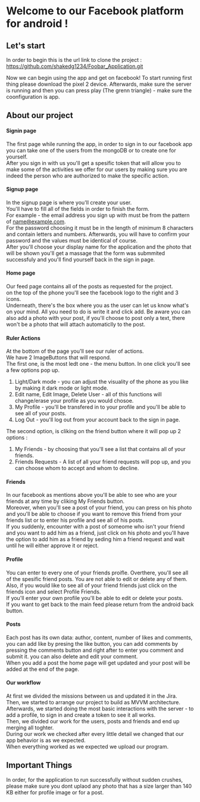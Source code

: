 # Welcome to our Facebook platform for android !

## Let's start
In order to begin this is the url link to clone the project : https://github.com/shakedg1234/Foobar_Application.git

Now we can begin using the app and get on facebook! 
To start running first thing please download the pixel 2 device. Afterwards, make sure the server is running and then you can press play (The grenn triangle) - make sure the coonfiguration is app. <br>

## About our project

#### Signin page
The first page while running the app, in order to sign in to our facebook app you can take one of the users from the mongoDB or to create one for yourself. <br>
After you sign in with us you'll get a spesific token that will allow you to make some of the activities we offer for our users by making sure you are indeed the person who are authorized to make the specific action.

#### Signup page
In the signup page is where you'll create your user. <br>
You'll have to fill all of the fields in order to finish the form. <br>
For example - the email address you sign up with must be from the pattern of name@example.com. <br>
For the password choosing it must be in the length of minimum 8 characters and contain letters and numbers. 
Afterwards, you will have to confirm your password and the values must be identical of course. <br>
After you'll choose your display name for the application and the photo that will be shown you'll get a massage that the form was submmited successfuly and you'll find yourself back in the sign in page.

#### Home page
Our feed page contains all of the posts as requested for the project. <br>
on the top of the phone you'll see the facebook logo to the right and 3 icons. <br>
Underneath, there's the box where you as the user can let us know what's on your mind. All you need to do is write it and click add.
Be aware you can also add a photo with your post, if you'll choose to post only a text, there won't be a photo that will attach automaticlly to the post. <br>

#### Ruler Actions
At the bottom of the page you'll see our ruler of actions. <br>
We have 2 ImageButtons that will respond. <br>
The first one, is the most ledt one - the menu button. In one click you'll see a few options pop up. <br>
1. Light/Dark mode - you can adjust the visuality of the phone as you like by making it dark mode or light mode. <br>
2. Edit name, Edit Image, Delete User - all of this functions will change/erase your profile as you would chosoe. <br>
3. My Profile - you'll be transfered in to your profile and you'll be able to see all of your posts. <br>
4. Log Out - you'll log out from your account back to the sign in page. <br>

The second option, is cliking on the friend button where it will pop up 2 options : <br>
1. My Friends - by choosing that you'll see a list that contains all of your friends. <br>
2. Friends Requests - A list of all your friend requests will pop up, and you can choose whom to accept and whom to decline. <br>

#### Friends
In our facebook as mentions above you'll be able to see who are your friends at any time by cliking My Friends button. <br>
Moreover, when you'll see a post of your friend, you can press on his photo and you'll be able to choose if you want to remove this friend from your friends list or to enter his profile and see all of his posts. <br>
If you suddenly, encounter with a post of someome who isn't your friend and you want to add him as a friend, just click on his photo and you'll have the option to add him as a friend by seding him a friend request and wait until he will either approve it or reject. <br>

#### Profile
You can enter to every one of your friends proifle. Overthere, you'll see all of the spesific friend posts. You are not able to edit or delete any of them. <br>
Also, if you would like to see all of your friend friends just click on the friends icon and select Profile Friends. <br>
If you'll enter your own profile you'll be able to edit or delete your posts. <br>
If you want to get back to the main feed please return from the android back button. <br>

#### Posts
Each post has its own data: author, content, number of likes and comments, you can add like by presing the like button, you can add comments by pressing the comments button and right after to enter you comment and submit it. you can also delete and edit your comment. <br>
When you add a post the home page will get updated and your post will be added at the end of the page.

#### Our workflow

At first we divided the missions between us and updated it in the Jira. <br>
Then, we started to arrange our project to build as MVVM architecture. <br>
Afterwards, we started doing the most basic interactions with the server - to add a profile, to sign in and create a token to see it all works. <br>
Then, we divided our work for the users, posts and friends and end up merging all toghter. <br>
During our work we checked after every little detail we changed that our app behavior is as we expected. <br> 
When everything worked as we expected we upload our program. <br>

## Important Things
In order, for the application to run successfully without sudden crushes, please make sure you dont uplaod any photo that has a size larger than 140 KB either for profile image or for a post.
